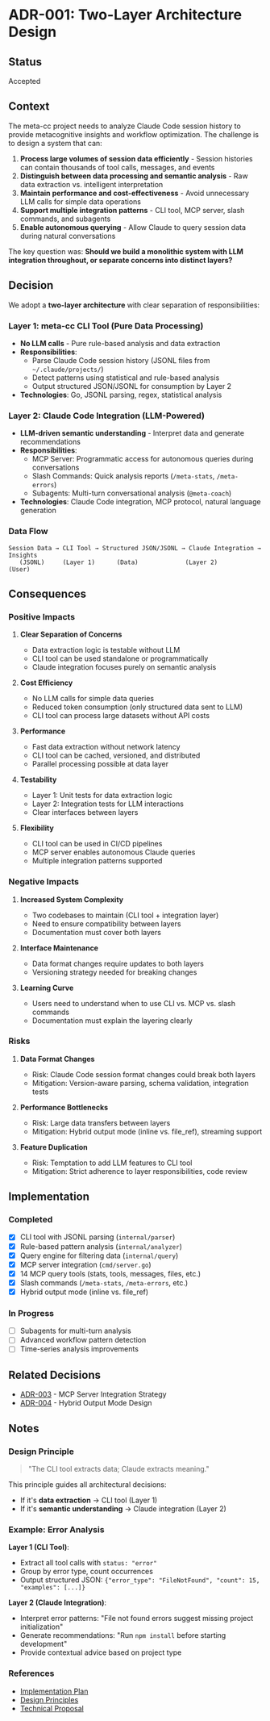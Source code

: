 # ADR-001: Two-Layer Architecture Design

## Status

Accepted

## Context

The meta-cc project needs to analyze Claude Code session history to provide metacognitive insights and workflow optimization. The challenge is to design a system that can:

1. **Process large volumes of session data efficiently** - Session histories can contain thousands of tool calls, messages, and events
2. **Distinguish between data processing and semantic analysis** - Raw data extraction vs. intelligent interpretation
3. **Maintain performance and cost-effectiveness** - Avoid unnecessary LLM calls for simple data operations
4. **Support multiple integration patterns** - CLI tool, MCP server, slash commands, and subagents
5. **Enable autonomous querying** - Allow Claude to query session data during natural conversations

The key question was: **Should we build a monolithic system with LLM integration throughout, or separate concerns into distinct layers?**

## Decision

We adopt a **two-layer architecture** with clear separation of responsibilities:

### Layer 1: meta-cc CLI Tool (Pure Data Processing)

- **No LLM calls** - Pure rule-based analysis and data extraction
- **Responsibilities**:
  - Parse Claude Code session history (JSONL files from `~/.claude/projects/`)
  - Detect patterns using statistical and rule-based analysis
  - Output structured JSON/JSONL for consumption by Layer 2
- **Technologies**: Go, JSONL parsing, regex, statistical analysis

### Layer 2: Claude Code Integration (LLM-Powered)

- **LLM-driven semantic understanding** - Interpret data and generate recommendations
- **Responsibilities**:
  - MCP Server: Programmatic access for autonomous queries during conversations
  - Slash Commands: Quick analysis reports (`/meta-stats`, `/meta-errors`)
  - Subagents: Multi-turn conversational analysis (`@meta-coach`)
- **Technologies**: Claude Code integration, MCP protocol, natural language generation

### Data Flow

```
Session Data → CLI Tool → Structured JSON/JSONL → Claude Integration → Insights
   (JSONL)     (Layer 1)      (Data)             (Layer 2)          (User)
```

## Consequences

### Positive Impacts

1. **Clear Separation of Concerns**
   - Data extraction logic is testable without LLM
   - CLI tool can be used standalone or programmatically
   - Claude integration focuses purely on semantic analysis

2. **Cost Efficiency**
   - No LLM calls for simple data queries
   - Reduced token consumption (only structured data sent to LLM)
   - CLI tool can process large datasets without API costs

3. **Performance**
   - Fast data extraction without network latency
   - CLI tool can be cached, versioned, and distributed
   - Parallel processing possible at data layer

4. **Testability**
   - Layer 1: Unit tests for data extraction logic
   - Layer 2: Integration tests for LLM interactions
   - Clear interfaces between layers

5. **Flexibility**
   - CLI tool can be used in CI/CD pipelines
   - MCP server enables autonomous Claude queries
   - Multiple integration patterns supported

### Negative Impacts

1. **Increased System Complexity**
   - Two codebases to maintain (CLI tool + integration layer)
   - Need to ensure compatibility between layers
   - Documentation must cover both layers

2. **Interface Maintenance**
   - Data format changes require updates to both layers
   - Versioning strategy needed for breaking changes

3. **Learning Curve**
   - Users need to understand when to use CLI vs. MCP vs. slash commands
   - Documentation must explain the layering clearly

### Risks

1. **Data Format Changes**
   - Risk: Claude Code session format changes could break both layers
   - Mitigation: Version-aware parsing, schema validation, integration tests

2. **Performance Bottlenecks**
   - Risk: Large data transfers between layers
   - Mitigation: Hybrid output mode (inline vs. file_ref), streaming support

3. **Feature Duplication**
   - Risk: Temptation to add LLM features to CLI tool
   - Mitigation: Strict adherence to layer responsibilities, code review

## Implementation

### Completed

- [x] CLI tool with JSONL parsing (`internal/parser`)
- [x] Rule-based pattern analysis (`internal/analyzer`)
- [x] Query engine for filtering data (`internal/query`)
- [x] MCP server integration (`cmd/server.go`)
- [x] 14 MCP query tools (stats, tools, messages, files, etc.)
- [x] Slash commands (`/meta-stats`, `/meta-errors`, etc.)
- [x] Hybrid output mode (inline vs. file_ref)

### In Progress

- [ ] Subagents for multi-turn analysis
- [ ] Advanced workflow pattern detection
- [ ] Time-series analysis improvements

## Related Decisions

- [ADR-003](ADR-003-mcp-server-integration.md) - MCP Server Integration Strategy
- [ADR-004](ADR-004-hybrid-output-mode.md) - Hybrid Output Mode Design

## Notes

### Design Principle

> "The CLI tool extracts data; Claude extracts meaning."

This principle guides all architectural decisions:

- If it's **data extraction** → CLI tool (Layer 1)
- If it's **semantic understanding** → Claude integration (Layer 2)

### Example: Error Analysis

**Layer 1 (CLI Tool)**:
- Extract all tool calls with `status: "error"`
- Group by error type, count occurrences
- Output structured JSON: `{"error_type": "FileNotFound", "count": 15, "examples": [...]}`

**Layer 2 (Claude Integration)**:
- Interpret error patterns: "File not found errors suggest missing project initialization"
- Generate recommendations: "Run `npm install` before starting development"
- Provide contextual advice based on project type

### References

- [Implementation Plan](../../core/plan.md)
- [Design Principles](../../core/principles.md)
- [Technical Proposal](../proposals/meta-cognition-proposal.md)
